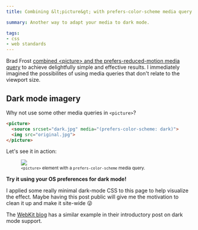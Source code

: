 ```yaml
---
title: Combining &lt;picture&gt; with prefers-color-scheme media query

summary: Another way to adapt your media to dark mode.

tags:
- css
- web standards
---
```


Brad Frost [combined &lt;picture&gt; and the prefers-reduced-motion media query](http://bradfrost.com/blog/post/reducing-motion-with-the-picture-element/) to achieve delightfully simple and effective results. I immediately imagined the possibilites of using media queries that don't relate to the viewport size.

## Dark mode imagery

Why not use some other media queries in `<picture>`?

```html
<picture>
  <source srcset="dark.jpg" media="(prefers-color-scheme: dark)">
  <img src="original.jpg">
</picture>
```

Let's see it in action:

<figure>
<picture>
  <source srcset="{{ site.img-host }}/img/blog/picture-mq-dark.jpg" media="(prefers-color-scheme: dark)">
  <img src="{{ site.img-host }}/img/blog/picture-mq-original.jpg">
</picture>
<figcaption><small class="caption"><code>&lt;picture&gt;</code> element with a <code>prefers-color-scheme</code> media query.</small></figcaption>
</figure>

<strong>Try it using your OS preferences for dark mode!</strong>

I applied some really minimal dark-mode CSS to this page to help visualize the effect. Maybe having this post public will give me the motivation to clean it up and make it site-wide 😜

The [WebKit blog](https://webkit.org/blog/8840/dark-mode-support-in-webkit/) has a similar example in their introductory post on dark mode support.

<style type="text/css">
  @media (prefers-color-scheme: dark) {
    html,main {
      background: #222;
      color: #ccc;
    }
    main code {
      color: #222;
      background: #666;
    }
    main .e-content a {
      color: #36f;
    }
  }
</style>
